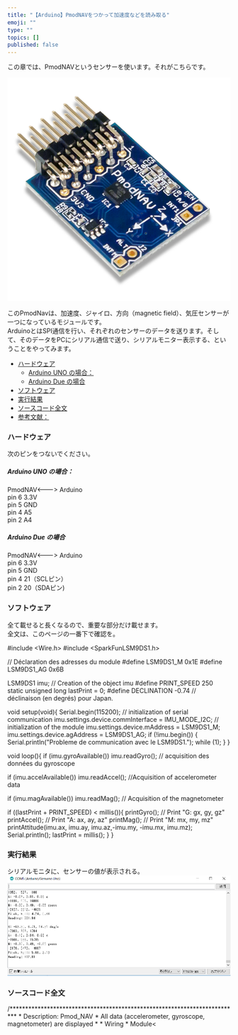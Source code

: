```yaml
---
title: "【Arduino】PmodNAVをつかって加速度などを読み取る"
emoji: ""
type: ""
topics: []
published: false
---
```


この章では、PmodNAVというセンサーを使います。それがこちらです。

![f:id:pythonjacascript:20180724230134p:plain](/images/ppythonjacascript2018072420180724230134.png "f:id:pythonjacascript:20180724230134p:plain")

このPmodNavは、加速度、ジャイロ、方向（magnetic field）、気圧センサーが一つになっているモジュールです。  
ArduinoとはSPI通信を行い、それぞれのセンサーのデータを送ります。そして、そのデータをPCにシリアル通信で送り、シリアルモニター表示する、ということをやってみます。

* [ハードウェア](#ハードウェア)  
   * [Arduino UNO の場合：](#Arduino-UNO-の場合)  
   * [Arduino Due の場合](#Arduino-Due-の場合)
* [ソフトウェア](#ソフトウェア)
* [実行結果](#実行結果)
* [ソースコード全文](#ソースコード全文)
* [参考文献：](#参考文献)

### ハードウェア

次のピンをつないでください。

##### Arduino UNO の場合：

 PmodNAV<---> Arduino  
pin 6 3.3V  
pin 5 GND  
pin 4 A5  
pin 2 A4

##### Arduino Due の場合

 PmodNAV<---> Arduino  
pin 6 3.3V  
pin 5 GND  
pin 4 21（SCLピン）  
pin 2 20（SDAピン)  
  
  
### ソフトウェア

全て載せると長くなるので、重要な部分だけ載せます。  
全文は、このページの一番下で確認を。

#include <Wire.h>
#include <SparkFunLSM9DS1.h>

// Déclaration des adresses du module
#define LSM9DS1_M 0x1E
#define LSM9DS1_AG 0x6B

LSM9DS1 imu; // Creation of the object imu
#define PRINT_SPEED 250
static unsigned long lastPrint = 0;
#define DECLINATION -0.74 // déclinaison (en degrés) pour Japan.

void setup(void){
  Serial.begin(115200); // initialization of serial communication
  imu.settings.device.commInterface = IMU_MODE_I2C; // initialization of the module
  imu.settings.device.mAddress = LSM9DS1_M;
  imu.settings.device.agAddress = LSM9DS1_AG;
  if (!imu.begin())
  {
    Serial.println("Probleme de communication avec le LSM9DS1.");
    while (1);
  }
}

void loop(){
  if (imu.gyroAvailable())
    imu.readGyro(); // acquisition des données du gyroscope
  
  if (imu.accelAvailable())
    imu.readAccel(); //Acquisition of accelerometer data
  
  if (imu.magAvailable())
    imu.readMag(); // Acquisition of the magnetometer

  if ((lastPrint + PRINT_SPEED) < millis()){
    printGyro(); // Print "G: gx, gy, gz"
    printAccel(); // Print "A: ax, ay, az"
    printMag(); // Print "M: mx, my, mz"
    printAttitude(imu.ax, imu.ay, imu.az,-imu.my, -imu.mx, imu.mz);
    Serial.println();
    lastPrint = millis();
 }
}

### 実行結果

シリアルモニタに、センサーの値が表示される。  
![f:id:pythonjacascript:20180724230515p:plain](/images/ppythonjacascript2018072420180724230515.png "f:id:pythonjacascript:20180724230515p:plain")

  
### ソースコード全文

/\*\*\*\*\*\*\*\*\*\*\*\*\*\*\*\*\*\*\*\*\*\*\*\*\*\*\*\*\*\*\*\*\*\*\*\*\*\*\*\*\*\*\*\*\*\*\*\*\*\*\*\*\*\*\*\*\*\*\*\*\*\*\*\*\*\*\*\*\*\*\*\*\*\* \* Description: Pmod\_NAV \* All data (accelerometer, gyroscope, magnetometer) are displayed \* \* Wiring \* Module<